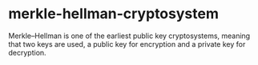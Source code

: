 # merkle-hellman-cryptosystem
Merkle–Hellman is one of the earliest public key cryptosystems, meaning that two keys are used, a public key for encryption and a private key for decryption.
